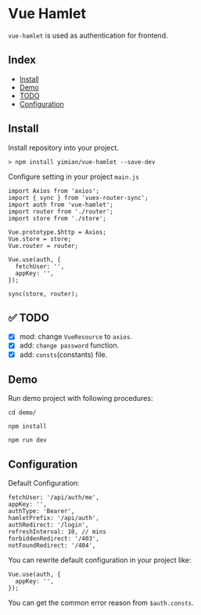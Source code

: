 # Vue Hamlet
`vue-hamlet` is used as authentication for frontend.

## Index
* [Install](#install)
* [Demo](#demo)
* [TODO](#white_check_mark-todo)
* [Configuration](#configuration)

## Install
Install repository into your project.
~~~
> npm install yimian/vue-hamlet --save-dev
~~~
Configure setting in your project `main.js`
~~~
import Axios from 'axios';
import { sync } from 'vuex-router-sync';
import auth from 'vue-hamlet';
import router from './router';
import store from './store';

Vue.prototype.$http = Axios;
Vue.store = store;
Vue.router = router;

Vue.use(auth, {
  fetchUser: '',
  appKey: '',
});

sync(store, router);
~~~

## :white_check_mark: TODO
- [x] mod: change `VueResource` to `axios`.
- [x] add: `change password` function.
- [x] add: `consts`(constants) file.

## Demo
Run demo project with following procedures:
~~~
cd demo/
~~~
~~~
npm install
~~~
~~~
npm run dev
~~~


## Configuration
Default Configuration:
~~~
fetchUser: '/api/auth/me',
appKey: '',
authType: 'Bearer',
hamletPrefix: '/api/auth',
authRedirect: '/login',
refreshInterval: 10, // mins
forbiddenRedirect: '/403',
notFoundRedirect: '/404',
~~~

You can rewrite default configuration in your project like:
~~~
Vue.use(auth, {
  appKey: '',
});
~~~

You can get the common error reason from `$auth.consts`.
